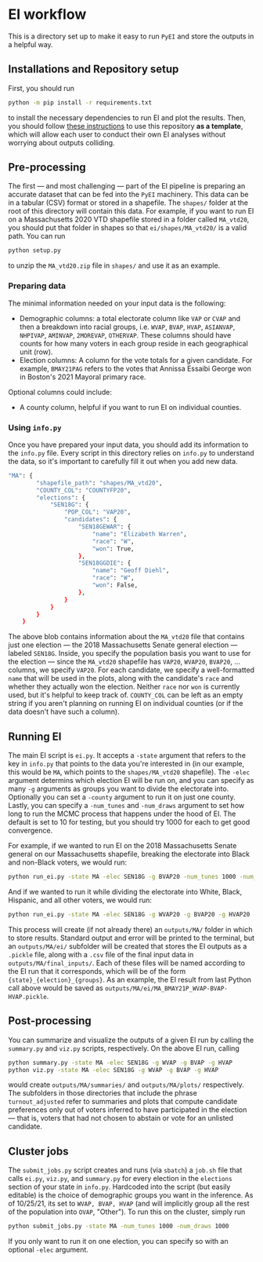 # EI workflow
This is a directory set up to make it easy to run `PyEI` and store the outputs in a helpful way.
## Installations and Repository setup
First, you should run
```sh
python -m pip install -r requirements.txt
```
to install the necessary dependencies to run EI and plot the results. Then, you should follow [these instructions](https://docs.github.com/en/repositories/creating-and-managing-repositories/creating-a-repository-from-a-template) to use this repository **as a template**, which will allow each user to conduct their own EI analyses without worrying about outputs colliding. 
## Pre-processing
The first — and most challenging — part of the EI pipeline is preparing an accurate dataset that can be fed into the `PyEI` machinery. This data can be in a tabular (CSV) format or stored in a shapefile. The `shapes/` folder at the root of this directory will contain this data. For example, if you want to run EI on a Massachusetts 2020 VTD shapefile stored in a folder called `MA_vtd20`, you should put that folder in shapes so that `ei/shapes/MA_vtd20/` is a valid path. You can run
```sh
python setup.py
```
to unzip the `MA_vtd20.zip` file in `shapes/` and use it as an example.
### Preparing data
The minimal information needed on your input data is the following:
* Demographic columns: a total electorate column like `VAP` or `CVAP` and then a breakdown into racial groups, i.e. `WVAP`, `BVAP`, `HVAP`, `ASIANVAP`, `NHPIVAP`, `AMINVAP`, `2MOREVAP`, `OTHERVAP`. These columns should have counts for how many voters in each group reside in each geographical unit (row).
* Election columns: A column for the vote totals for a given candidate. For example, `BMAY21PAG` refers to the votes that Annissa Essaibi George won in Boston's 2021 Mayoral primary race.

Optional columns could include:
* A county column, helpful if you want to run EI on individual counties.

### Using `info.py`
Once you have prepared your input data, you should add its information to the `info.py` file. Every script in this directory relies on `info.py` to understand the data, so it's important to carefully fill it out when you add new data.
```sh
"MA": {
        "shapefile_path": "shapes/MA_vtd20",
        "COUNTY_COL": "COUNTYFP20",
        "elections": {
            "SEN18G": {
                "POP_COL": "VAP20",
                "candidates": {
                    "SEN18GEWAR": {
                        "name": "Elizabeth Warren",
                        "race": "W",
                        "won": True,
                    },
                    "SEN18GGDIE": {
                        "name": "Geoff Diehl",
                        "race": "W",
                        "won": False,
                    },
                }
            }
        }
    }
```
The above blob contains information about the `MA_vtd20` file that contains just one election — the 2018 Massachusetts Senate general election — labeled `SEN18G`. Inside, you specify the population basis you want to use for the election — since the `MA_vtd20` shapefile has `VAP20`, `WVAP20`, `BVAP20`, ... columns, we specify `VAP20`. For each candidate, we specify a well-formatted `name` that will be used in the plots, along with the candidate's `race` and whether they actually won the election. Neither `race` nor `won` is currently used, but it's helpful to keep track of. `COUNTY_COL` can be left as an empty string if you aren't planning on running EI on individual counties (or if the data doesn't have such a column).
## Running EI
The main EI script is `ei.py`. It accepts a `-state` argument that refers to the key in `info.py` that points to the data you're interested in (in our example, this would be `MA`, which points to the `shapes/MA_vtd20` shapefile). The `-elec` argument determins which election EI will be run on, and you can specify as many `-g` arguments as groups you want to divide the electorate into. Optionally you can set a `-county` argument to run it on just one county. Lastly, you can specify a `-num_tunes` and `-num_draws` argument to set how long to run the MCMC process that happens under the hood of EI. The default is set to 10 for testing, but you should try 1000 for each to get good convergence.

For example, if we wanted to run EI on the 2018 Massachusetts Senate general on our Massachusetts shapefile, breaking the electorate into Black and non-Black voters, we would run:
```sh
python run_ei.py -state MA -elec SEN18G -g BVAP20 -num_tunes 1000 -num_draws 1000
```
And if we wanted to run it while dividing the electorate into White, Black, Hispanic, and all other voters, we would run:
```sh
python run_ei.py -state MA -elec SEN18G -g WVAP20 -g BVAP20 -g HVAP20 -num_tunes 1000 -num_draws 1000
```
This process will create (if not already there) an `outputs/MA/` folder in which to store results. Standard output and error will be printed to the terminal, but an `outputs/MA/ei/` subfolder will be created that stores the EI outputs as a `.pickle` file, along with a `.csv` file of the final input data in `outputs/MA/final_inputs/`. Each of these files will be named according to the EI run that it corresponds, which will be of the form `{state}_{election}_{groups}`. As an example, the EI result from last Python call above would be saved as `outputs/MA/ei/MA_BMAY21P_WVAP-BVAP-HVAP.pickle`.

## Post-processing
You can summarize and visualize the outputs of a given EI run by calling the `summary.py` and `viz.py` scripts, respectively. On the above EI run, calling
```sh
python summary.py -state MA -elec SEN18G -g WVAP -g BVAP -g HVAP
python viz.py -state MA -elec SEN18G -g WVAP -g BVAP -g HVAP
```
would create `outputs/MA/summaries/` and `outputs/MA/plots/` respectively. The subfolders in those directories that include the phrase `turnout_adjusted` refer to summaries and plots that compute candidate preferences only out of voters inferred to have participated in the election — that is, voters that had not chosen to abstain or vote for an unlisted candidate.

## Cluster jobs
The `submit_jobs.py` script creates and runs (via `sbatch`) a `job.sh` file that calls `ei.py`, `viz.py`, and `summary.py` for every election in the `elections` section of your state in `info.py`. Hardcoded into the script (but easily editable) is the choice of demographic groups you want in the inference. As of 10/25/21, its set to `WVAP, BVAP, HVAP` (and will implicitly group all the rest of the population into `OVAP`, "Other"). To run this on the cluster, simply run
```sh
python submit_jobs.py -state MA -num_tunes 1000 -num_draws 1000
```
If you only want to run it on one election, you can specify so with an optional `-elec` argument.
